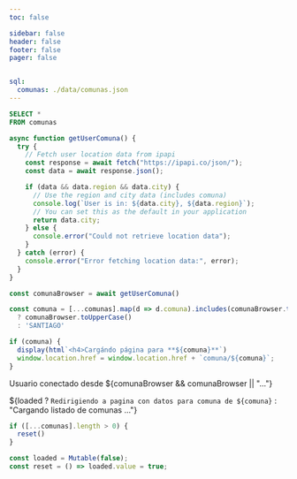 ```yaml
---
toc: false

sidebar: false
header: false
footer: false
pager: false


sql:
  comunas: ./data/comunas.json
---
```


```sql id=comunas
SELECT *
FROM comunas
```

```js
async function getUserComuna() {
  try {
    // Fetch user location data from ipapi
    const response = await fetch("https://ipapi.co/json/");
    const data = await response.json();

    if (data && data.region && data.city) {
      // Use the region and city data (includes comuna)
      console.log(`User is in: ${data.city}, ${data.region}`);
      // You can set this as the default in your application
      return data.city;
    } else {
      console.error("Could not retrieve location data");
    }
  } catch (error) {
    console.error("Error fetching location data:", error);
  }
}
```

```js
const comunaBrowser = await getUserComuna()
```
```js
const comuna = [...comunas].map(d => d.comuna).includes(comunaBrowser.toUpperCase()) 
  ? comunaBrowser.toUpperCase() 
  : 'SANTIAGO'
```

```js
if (comuna) {
  display(html`<h4>Cargándo página para **${comuna}**`)
  window.location.href = window.location.href + `comuna/${comuna}`;
}
```

<div class="card">
Usuario conectado desde ${comunaBrowser && comunaBrowser || "..."}

${loaded ? `Redirigiendo a pagina con datos para comuna de ${comuna}` : "Cargando listado de comunas ..."}


</div>



<!-- JavaScript code to reset the loaded state if there are any establecimientos -->
```js
if ([...comunas].length > 0) {
  reset()
}
```

<!-- JavaScript code to define a mutable state 'loaded' and a reset function to set 'loaded' to true -->
```js
const loaded = Mutable(false);
const reset = () => loaded.value = true;
```
